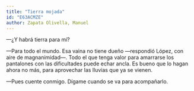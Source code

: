 ```yaml
---
title: "Tierra mojada"
id: "E63ACMZE"
author: Zapata Olivella, Manuel
---
```

<div data-schema-version="8"><p>—¿Y habrá tierra para mí?</p> <p>—Para todo el mundo. Esa vaina no tiene dueño —respondió López, con aire de magnanimidad—. Todo el que tenga valor para amarrarse los pantalones con las dificultades puede echar ancla. Es bueno que lo hagan ahora no más, para aprovechar las lluvias que ya se vienen.</p> <p>—Pues cuente conmigo. Dígame cuando se va para acompañarlo.</p> </div>